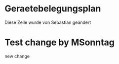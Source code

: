 # Geraetebelegungsplan
Diese Zeile wurde von Sebastian geändert
# Test change by MSonntag

new change